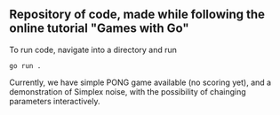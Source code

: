 ## Repository of code, made while following the online tutorial "Games with Go"

To run code, navigate into a directory and run

    go run .

Currently, we have simple PONG game available (no scoring yet), and a demonstration of Simplex noise, with the possibility of chainging parameters interactively.